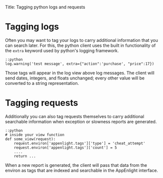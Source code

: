 Title: Tagging python logs and requests

# Tagging logs

Often you may want to tag your logs to carry additional information that you
can search later. For this, the python client uses the built in functionality of
the `extra` keyword used by python's logging framework.

    ::python
    log.warning('test message', extra={"action":'purchase', "price":17})

Those tags will appear in the log view above log messages. The client will send
dates, integers, and floats unchanged; every other value will be converted
to a string representation.

# Tagging requests

Additionally you can also tag requests themselves to carry additional searchable
information when exception or slowness reports are generated.

    ::python
    # inside your view function
    def some_view(request):
        request.environ['appenlight.tags']['type'] = 'cheat_attempt'
        request.environ['appenlight.tags']['count'] = 5
        ....
        return ...

When a new report is generated, the client will pass that data from the environ
as tags that are indexed and searchable in the AppEnlight interface.
